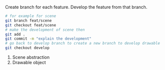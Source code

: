 Create branch for each feature. Develop the feature from that branch.

```bash
# for example for scene
git branch feat/scene
git checkout feat/scene
# make the development of scene then
git add .
git commit -m "explain the development"
# go back to develop branch to create a new branch to develop drawable object.
git checkout develop
```

1. Scene abstraction
2. Drawable object
